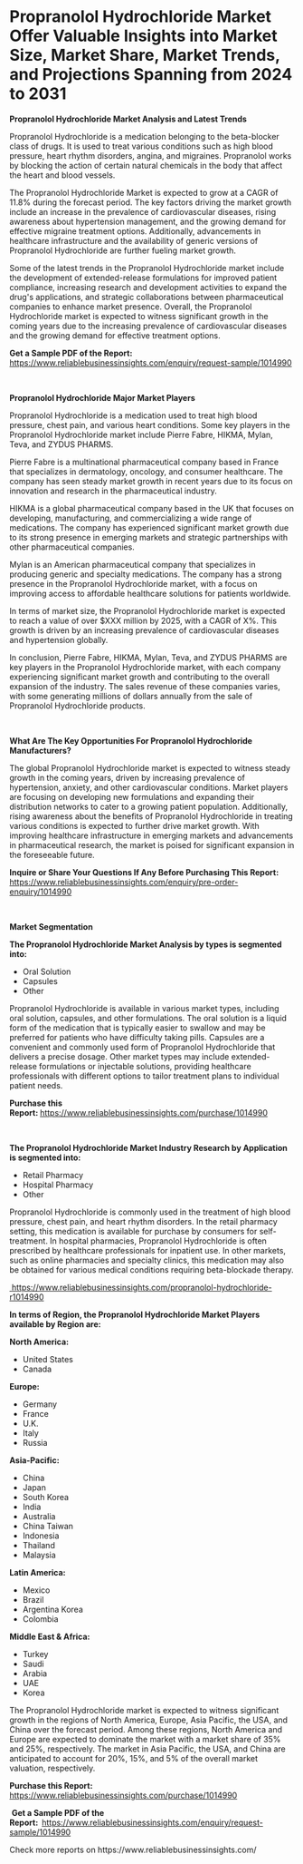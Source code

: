 <p><h1>Propranolol Hydrochloride Market Offer Valuable Insights into Market Size, Market Share, Market Trends, and Projections Spanning from 2024 to 2031</h1></p><p><strong>Propranolol Hydrochloride Market Analysis and Latest Trends</strong></p>
<p><p>Propranolol Hydrochloride is a medication belonging to the beta-blocker class of drugs. It is used to treat various conditions such as high blood pressure, heart rhythm disorders, angina, and migraines. Propranolol works by blocking the action of certain natural chemicals in the body that affect the heart and blood vessels.</p><p>The Propranolol Hydrochloride Market is expected to grow at a CAGR of 11.8% during the forecast period. The key factors driving the market growth include an increase in the prevalence of cardiovascular diseases, rising awareness about hypertension management, and the growing demand for effective migraine treatment options. Additionally, advancements in healthcare infrastructure and the availability of generic versions of Propranolol Hydrochloride are further fueling market growth.</p><p>Some of the latest trends in the Propranolol Hydrochloride market include the development of extended-release formulations for improved patient compliance, increasing research and development activities to expand the drug's applications, and strategic collaborations between pharmaceutical companies to enhance market presence. Overall, the Propranolol Hydrochloride market is expected to witness significant growth in the coming years due to the increasing prevalence of cardiovascular diseases and the growing demand for effective treatment options.</p></p>
<p><strong>Get a Sample PDF of the Report:&nbsp;</strong> <a href="https://www.reliablebusinessinsights.com/enquiry/request-sample/1014990">https://www.reliablebusinessinsights.com/enquiry/request-sample/1014990</a></p>
<p>&nbsp;</p>
<p><strong>Propranolol Hydrochloride Major Market Players</strong></p>
<p><p>Propranolol Hydrochloride is a medication used to treat high blood pressure, chest pain, and various heart conditions. Some key players in the Propranolol Hydrochloride market include Pierre Fabre, HIKMA, Mylan, Teva, and ZYDUS PHARMS.</p><p>Pierre Fabre is a multinational pharmaceutical company based in France that specializes in dermatology, oncology, and consumer healthcare. The company has seen steady market growth in recent years due to its focus on innovation and research in the pharmaceutical industry.</p><p>HIKMA is a global pharmaceutical company based in the UK that focuses on developing, manufacturing, and commercializing a wide range of medications. The company has experienced significant market growth due to its strong presence in emerging markets and strategic partnerships with other pharmaceutical companies.</p><p>Mylan is an American pharmaceutical company that specializes in producing generic and specialty medications. The company has a strong presence in the Propranolol Hydrochloride market, with a focus on improving access to affordable healthcare solutions for patients worldwide.</p><p>In terms of market size, the Propranolol Hydrochloride market is expected to reach a value of over $XXX million by 2025, with a CAGR of X%. This growth is driven by an increasing prevalence of cardiovascular diseases and hypertension globally.</p><p>In conclusion, Pierre Fabre, HIKMA, Mylan, Teva, and ZYDUS PHARMS are key players in the Propranolol Hydrochloride market, with each company experiencing significant market growth and contributing to the overall expansion of the industry. The sales revenue of these companies varies, with some generating millions of dollars annually from the sale of Propranolol Hydrochloride products.</p></p>
<p>&nbsp;</p>
<p><strong>What Are The Key Opportunities For Propranolol Hydrochloride Manufacturers?</strong></p>
<p><p>The global Propranolol Hydrochloride market is expected to witness steady growth in the coming years, driven by increasing prevalence of hypertension, anxiety, and other cardiovascular conditions. Market players are focusing on developing new formulations and expanding their distribution networks to cater to a growing patient population. Additionally, rising awareness about the benefits of Propranolol Hydrochloride in treating various conditions is expected to further drive market growth. With improving healthcare infrastructure in emerging markets and advancements in pharmaceutical research, the market is poised for significant expansion in the foreseeable future.</p></p>
<p><strong>Inquire or Share Your Questions If Any Before Purchasing This Report:</strong> <a href="https://www.reliablebusinessinsights.com/enquiry/pre-order-enquiry/1014990">https://www.reliablebusinessinsights.com/enquiry/pre-order-enquiry/1014990</a></p>
<p>&nbsp;</p>
<p><strong>Market Segmentation</strong></p>
<p><strong>The Propranolol Hydrochloride Market Analysis by types is segmented into:</strong></p>
<p><ul><li>Oral Solution</li><li>Capsules</li><li>Other</li></ul></p>
<p><p>Propranolol Hydrochloride is available in various market types, including oral solution, capsules, and other formulations. The oral solution is a liquid form of the medication that is typically easier to swallow and may be preferred for patients who have difficulty taking pills. Capsules are a convenient and commonly used form of Propranolol Hydrochloride that delivers a precise dosage. Other market types may include extended-release formulations or injectable solutions, providing healthcare professionals with different options to tailor treatment plans to individual patient needs.</p></p>
<p><strong>Purchase this Report:&nbsp;</strong><a href="https://www.reliablebusinessinsights.com/purchase/1014990">https://www.reliablebusinessinsights.com/purchase/1014990</a></p>
<p>&nbsp;</p>
<p><strong>The Propranolol Hydrochloride Market Industry Research by Application is segmented into:</strong></p>
<p><ul><li>Retail Pharmacy</li><li>Hospital Pharmacy</li><li>Other</li></ul></p>
<p><p>Propranolol Hydrochloride is commonly used in the treatment of high blood pressure, chest pain, and heart rhythm disorders. In the retail pharmacy setting, this medication is available for purchase by consumers for self-treatment. In hospital pharmacies, Propranolol Hydrochloride is often prescribed by healthcare professionals for inpatient use. In other markets, such as online pharmacies and specialty clinics, this medication may also be obtained for various medical conditions requiring beta-blockade therapy.</p></p>
<p><a href="https://www.reliablebusinessinsights.com/propranolol-hydrochloride-r1014990">&nbsp;https://www.reliablebusinessinsights.com/propranolol-hydrochloride-r1014990</a></p>
<p><strong>In terms of Region, the Propranolol Hydrochloride Market Players available by Region are:</strong></p>
<p>
    <p> <strong> North America: </strong>
        <ul>
            <li>United States</li>
            <li>Canada</li>
        </ul>
        </p> 
    <p> <strong> Europe: </strong>
        <ul>
            <li>Germany</li>
            <li>France</li>
            <li>U.K.</li>
            <li>Italy</li>
            <li>Russia</li>
        </ul>
        </p> 
    <p> <strong> Asia-Pacific: </strong>
        <ul>
            <li>China</li>
            <li>Japan</li>
            <li>South Korea</li>
            <li>India</li>
            <li>Australia</li>
            <li>China Taiwan</li>
            <li>Indonesia</li>
            <li>Thailand</li>
            <li>Malaysia</li>
        </ul>
        </p> 
    <p> <strong> Latin America: </strong>
        <ul>
            <li>Mexico</li>
            <li>Brazil</li>
            <li>Argentina Korea</li>
            <li>Colombia</li>
        </ul>
        </p> 
    <p> <strong> Middle East & Africa: </strong>
        <ul>
            <li>Turkey</li>
            <li>Saudi</li>
            <li>Arabia</li>
            <li>UAE</li>
            <li>Korea</li>
        </ul>
    </p>
    </p>
<p><p>The Propranolol Hydrochloride market is expected to witness significant growth in the regions of North America, Europe, Asia Pacific, the USA, and China over the forecast period. Among these regions, North America and Europe are expected to dominate the market with a market share of 35% and 25%, respectively. The market in Asia Pacific, the USA, and China are anticipated to account for 20%, 15%, and 5% of the overall market valuation, respectively.</p></p>
<p><strong>Purchase this Report: </strong><a href="https://www.reliablebusinessinsights.com/purchase/1014990">https://www.reliablebusinessinsights.com/purchase/1014990</a></p>
<p>&nbsp;<strong>Get a Sample PDF of the Report:&nbsp;&nbsp;</strong><a href="https://www.reliablebusinessinsights.com/enquiry/request-sample/1014990">https://www.reliablebusinessinsights.com/enquiry/request-sample/1014990</a></p>
<p><strong></strong></p>
<p>Check more reports on https://www.reliablebusinessinsights.com/</p>
